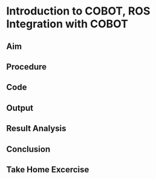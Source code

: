 # Introduction to COBOT, ROS Integration with COBOT

## Aim

## Procedure

## Code

## Output

## Result Analysis

## Conclusion

## Take Home Excercise

